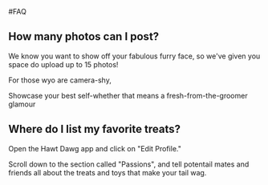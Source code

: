 #FAQ

## How many photos can I post?

We know you want to show off your fabulous furry face, so we've given you space do upload up to 15 photos!

For those wyo are camera-shy,

Showcase your best self-whether that means a fresh-from-the-groomer glamour

## Where do I list my favorite treats?

Open the Hawt Dawg app and click on "Edit Profile."

Scroll down to the section called "Passions", and tell 
potentail mates and friends all about the treats and toys 
that make your tail wag.

